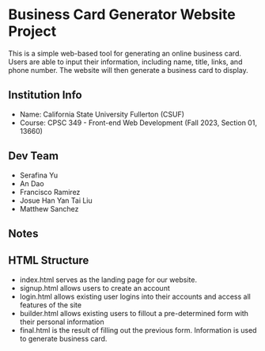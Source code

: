# Business Card Generator Website Project #

This is a simple web-based tool for generating an online business card. Users are able to input their information, including name, title, links, and phone number. The website will then generate a business card to display.

## Institution Info ##

* Name: California State University Fullerton (CSUF)
* Course: CPSC 349 - Front-end Web Development (Fall 2023, Section 01, 13660)

## Dev Team ##

* Serafina Yu
* An Dao
* Francisco Ramirez
* Josue Han Yan Tai Liu
* Matthew Sanchez

## Notes ##

## HTML Structure ##

* index.html serves as the landing page for our website. 
* signup.html allows users to create an account
* login.html allows existing user logins into their accounts and access all features of the site
* builder.html allows existing users to fillout a pre-determined form with their personal information
* final.html is the result of filling out the previous form. Information is used to generate business card.